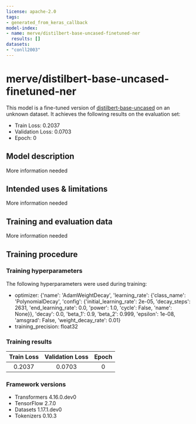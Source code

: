 ```yaml
---
license: apache-2.0
tags:
- generated_from_keras_callback
model-index:
- name: merve/distilbert-base-uncased-finetuned-ner
  results: []
datasets:
- "conll2003"
---
```


<!-- This model card has been generated automatically according to the information Keras had access to. You should
probably proofread and complete it, then remove this comment. -->

# merve/distilbert-base-uncased-finetuned-ner

This model is a fine-tuned version of [distilbert-base-uncased](https://huggingface.co/distilbert-base-uncased) on an unknown dataset.
It achieves the following results on the evaluation set:
- Train Loss: 0.2037
- Validation Loss: 0.0703
- Epoch: 0

## Model description

More information needed

## Intended uses & limitations

More information needed

## Training and evaluation data

More information needed

## Training procedure

### Training hyperparameters

The following hyperparameters were used during training:
- optimizer: {'name': 'AdamWeightDecay', 'learning_rate': {'class_name': 'PolynomialDecay', 'config': {'initial_learning_rate': 2e-05, 'decay_steps': 2631, 'end_learning_rate': 0.0, 'power': 1.0, 'cycle': False, 'name': None}}, 'decay': 0.0, 'beta_1': 0.9, 'beta_2': 0.999, 'epsilon': 1e-08, 'amsgrad': False, 'weight_decay_rate': 0.01}
- training_precision: float32

### Training results

| Train Loss | Validation Loss | Epoch |
|:----------:|:---------------:|:-----:|
| 0.2037     | 0.0703          | 0     |


### Framework versions

- Transformers 4.16.0.dev0
- TensorFlow 2.7.0
- Datasets 1.17.1.dev0
- Tokenizers 0.10.3
